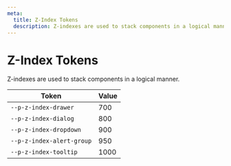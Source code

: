 ```yaml
---
meta:
  title: Z-Index Tokens
  description: Z-indexes are used to stack components in a logical manner.
---
```


# Z-Index Tokens

Z-indexes are used to stack components in a logical manner.

| Token                     | Value |
| ------------------------- | ----- |
| `--p-z-index-drawer`      | 700   |
| `--p-z-index-dialog`      | 800   |
| `--p-z-index-dropdown`    | 900   |
| `--p-z-index-alert-group` | 950   |
| `--p-z-index-tooltip`     | 1000  |

